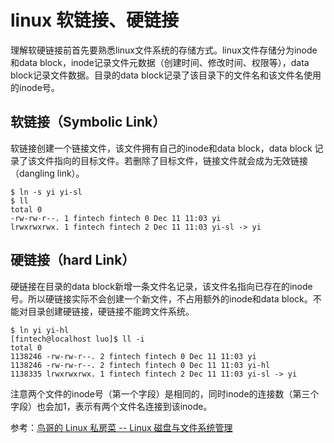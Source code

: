 # linux 软链接、硬链接

理解软硬链接前首先要熟悉linux文件系统的存储方式。linux文件存储分为inode和data block，inode记录文件元数据（创建时间、修改时间、权限等），data block记录文件数据。目录的data block记录了该目录下的文件名和该文件名使用的inode号。

## 软链接（Symbolic Link）

软链接创建一个链接文件，该文件拥有自己的inode和data block，data block 记录了该文件指向的目标文件。若删除了目标文件，链接文件就会成为无效链接（dangling link）。

```
$ ln -s yi yi-sl
$ ll
total 0
-rw-rw-r--. 1 fintech fintech 0 Dec 11 11:03 yi
lrwxrwxrwx. 1 fintech fintech 2 Dec 11 11:03 yi-sl -> yi
```

## 硬链接（hard Link） 

硬链接在目录的data block新增一条文件名记录，该文件名指向已存在的inode号。所以硬链接实际不会创建一个新文件，不占用额外的inode和data block。不能对目录创建硬链接，硬链接不能跨文件系统。

```
$ ln yi yi-hl
[fintech@localhost luo]$ ll -i
total 0
1138246 -rw-rw-r--. 2 fintech fintech 0 Dec 11 11:03 yi
1138246 -rw-rw-r--. 2 fintech fintech 0 Dec 11 11:03 yi-hl
1138335 lrwxrwxrwx. 1 fintech fintech 2 Dec 11 11:03 yi-sl -> yi
```

注意两个文件的inode号（第一个字段）是相同的，同时inode的连接数（第三个字段）也会加1，表示有两个文件名连接到该inode。

参考：[鸟哥的 Linux 私房菜 -- Linux 磁盘与文件系统管理](http://cn.linux.vbird.org/linux_basic/0230filesystem.php)
